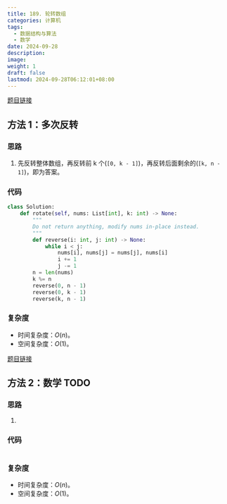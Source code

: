 ```yaml
---
title: 189. 轮转数组
categories: 计算机
tags:
  - 数据结构与算法
  - 数学
date: 2024-09-28
description: 
image: 
weight: 1
draft: false
lastmod: 2024-09-28T06:12:01+08:00
---
```

[题目链接](https://leetcode.cn/problems/rotate-array/description/?envType=study-plan-v2&envId=top-100-liked)

## 方法 1：多次反转

### 思路

1. 先反转整体数组，再反转前 k 个(`[0, k - 1]`)，再反转后面剩余的(`[k, n - 1]`)，即为答案。

### 代码

```python
class Solution:
    def rotate(self, nums: List[int], k: int) -> None:
        """
        Do not return anything, modify nums in-place instead.
        """
        def reverse(i: int, j: int) -> None:
            while i < j:
                nums[i], nums[j] = nums[j], nums[i]
                i += 1
                j -= 1
        n = len(nums)
        k %= n
        reverse(0, n - 1)
        reverse(0, k - 1)
        reverse(k, n - 1)
```

### 复杂度
- 时间复杂度：$O(n)$。
- 空间复杂度：$O(1)$。


[题目链接](https://leetcode.cn/problems/rotate-array/description/?envType=study-plan-v2&envId=top-100-liked)

## 方法 2：数学 TODO

### 思路

1. 

### 代码

```python

```

### 复杂度
- 时间复杂度：$O(n)$。
- 空间复杂度：$O(1)$。


